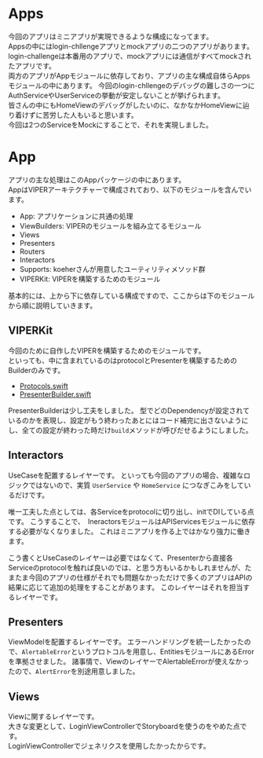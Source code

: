 
# Apps
今回のアプリはミニアプリが実現できるような構成になってます。  
Appsの中にはlogin-chllengeアプリとmockアプリの二つのアプリがあります。  
login-challengeは本番用のアプリで、mockアプリには通信がすべてmockされたアプリです。  
両方のアプリがAppモジュールに依存しており、アプリの主な構成自体らAppsモジュールの中にあります。
今回のlogin-chllengeのデバッグの難しさの一つにAuthServiceやUserServiceの挙動が安定しないことが挙げられます。  
皆さんの中にもHomeViewのデバッグがしたいのに、なかなかHomeViewに辿り着けずに苦労した人もいると思います。  
今回は2つのServiceをMockにすることで、それを実現しました。
 
# App
アプリの主な処理はこのAppパッケージの中にあります。  
AppはVIPERアーキテクチャーで構成されており、以下のモジュールを含んでいます。   

- App: アプリケーションに共通の処理
- ViewBuilders: VIPERのモジュールを組み立てるモジュール
- Views
- Presenters
- Routers
- Interactors
- Supports: koeherさんが用意したユーティリティメソッド群
- VIPERKit: VIPERを構築するためのモジュール

基本的には、上から下に依存している構成ですので、ここからは下のモジュールから順に説明していきます。

## VIPERKit
今回のために自作したVIPERを構築するためのモジュールです。  
といっても、中に含まれているのはprotocolとPresenterを構築するためのBuilderのみです。

- [Protocols.swift](/Projects/App/Sources/VIPERKit/Protocols.swift)
- [PresenterBuilder.swift](/Projects/App/Sources/VIPERKit/PresenterBuilder.swift)

PresenterBuilderは少し工夫をしました。
型でどのDependencyが設定されているのかを表現し、設定がもう終わったあとにはコード補完に出さないようにし、全ての設定が終わった時だけ`build`メソッドが呼びだせるようにしました。

## Interactors
UseCaseを配置するレイヤーです。
といっても今回のアプリの場合、複雑なロジックではないので、実質 `UserService` や `HomeService` につなぎこみをしているだけです。  

唯一工夫した点としては、各Serviceをprotocolに切り出し、initでDIしている点です。
こうすることで、　IneractorsモジュールはAPIServicesモジュールに依存する必要がなくなりました。
これはミニアプリを作る上ではかなり強力に働きます。

こう書くとUseCaseのレイヤーは必要ではなくて、Presenterから直接各Serviceのprotocolを触れば良いのでは、と思う方もいるかもしれませんが、たまたま今回のアプリの仕様がそれでも問題なかっただけで多くのアプリはAPIの結果に応じて追加の処理をすることがあります。
このレイヤーはそれを担当するレイヤーです。

## Presenters
ViewModelを配置するレイヤーです。
エラーハンドリングを統一したかったので、`AlertableError`というプロトコルを用意し、EntitiesモジュールにあるErrorを準拠させました。
諸事情で、ViewのレイヤーでAlertableErrorが使えなかったので、`AlertError`を別途用意しました。

## Views
Viewに関するレイヤーです。  
大きな変更として、LoginViewControllerでStoryboardを使うのをやめた点です。  
LoginViewControllerでジェネリクスを使用したかったからです。
